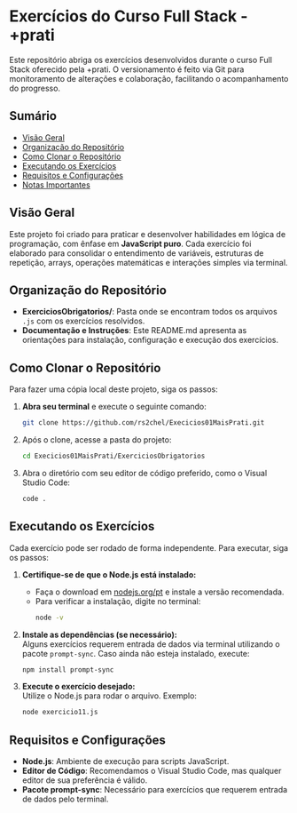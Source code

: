 
# Exercícios do Curso Full Stack - +prati

Este repositório abriga os exercícios desenvolvidos durante o curso Full Stack oferecido pela +prati. O versionamento é feito via Git para monitoramento de alterações e colaboração, facilitando o acompanhamento do progresso.

## Sumário

- [Visão Geral](#visão-geral)
- [Organização do Repositório](#organização-do-repositório)
- [Como Clonar o Repositório](#como-clonar-o-repositório)
- [Executando os Exercícios](#executando-os-exercícios)
- [Requisitos e Configurações](#requisitos-e-configurações)
- [Notas Importantes](#notas-importantes)

## Visão Geral

Este projeto foi criado para praticar e desenvolver habilidades em lógica de programação, com ênfase em **JavaScript puro**. Cada exercício foi elaborado para consolidar o entendimento de variáveis, estruturas de repetição, arrays, operações matemáticas e interações simples via terminal.

## Organização do Repositório

- **ExerciciosObrigatorios/**: Pasta onde se encontram todos os arquivos `.js` com os exercícios resolvidos.
- **Documentação e Instruções**: Este README.md apresenta as orientações para instalação, configuração e execução dos exercícios.

## Como Clonar o Repositório

Para fazer uma cópia local deste projeto, siga os passos:

1. **Abra seu terminal** e execute o seguinte comando:

   ```bash
   git clone https://github.com/rs2chel/Execicios01MaisPrati.git
   ```

2. Após o clone, acesse a pasta do projeto:

   ```bash
   cd Execicios01MaisPrati/ExerciciosObrigatorios
   ```

3. Abra o diretório com seu editor de código preferido, como o Visual Studio Code:

   ```bash
   code .
   ```

## Executando os Exercícios

Cada exercício pode ser rodado de forma independente. Para executar, siga os passos:

1. **Certifique-se de que o Node.js está instalado:**  
   - Faça o download em [nodejs.org/pt](https://nodejs.org/pt) e instale a versão recomendada.
   - Para verificar a instalação, digite no terminal:  
     ```bash
     node -v
     ```

2. **Instale as dependências (se necessário):**  
   Alguns exercícios requerem entrada de dados via terminal utilizando o pacote `prompt-sync`. Caso ainda não esteja instalado, execute:

   ```bash
   npm install prompt-sync
   ```

3. **Execute o exercício desejado:**  
   Utilize o Node.js para rodar o arquivo. Exemplo:

   ```bash
   node exercicio11.js
   ```

## Requisitos e Configurações

- **Node.js**: Ambiente de execução para scripts JavaScript.
- **Editor de Código**: Recomendamos o Visual Studio Code, mas qualquer editor de sua preferência é válido.
- **Pacote prompt-sync**: Necessário para exercícios que requerem entrada de dados pelo terminal.
